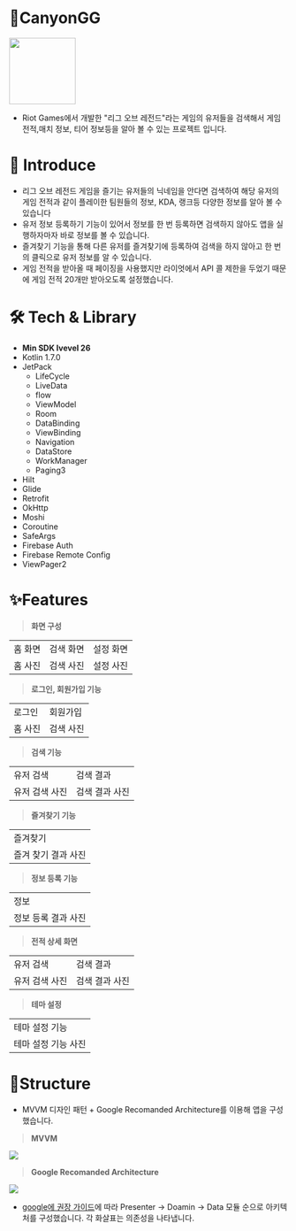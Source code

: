 # 📱CanyonGG

<img src=https://user-images.githubusercontent.com/59912150/231259073-07daa970-eacb-48b8-917c-6a58b689ff17.png width="120" height="120">

+ Riot Games에서 개발한 "리그 오브 레전드"라는 게임의 유저들을 검색해서 게임 전적,매치 정보, 티어 정보등을 알아 볼 수 있는 프로젝트 입니다.

# 🎤 Introduce

+ 리그 오브 레전드 게임을 즐기는 유저들의 닉네임을 안다면 검색하여 해당 유저의 게임 전적과 같이 플레이한 팀원들의 정보, KDA, 랭크등 다양한 정보를 알아 볼 수 있습니다
+ 유저 정보 등록하기 기능이 있어서 정보를 한 번 등록하면 검색하지 않아도 앱을 실행하자마자 바로 정보를 볼 수 있습니다.
+ 즐겨찾기 기능을 통해 다른 유저를 즐겨찾기에 등록하여 검색을 하지 않아고 한 번의 클릭으로 유저 정보를 알 수 있습니다.
+ 게임 전적을 받아올 때 페이징을 사용했지만 라이엇에서 API 콜 제한을 두었기 때문에 게임 전적 20개만 받아오도록 설정했습니다.

# 🛠 Tech & Library

+ **Min SDK lvevel 26**
+ Kotlin 1.7.0
+ JetPack
    + LifeCycle
    + LiveData
    + flow
    + ViewModel
    + Room
    + DataBinding
    + ViewBinding
    + Navigation
    + DataStore
    + WorkManager
    + Paging3
+ Hilt
+ Glide
+ Retrofit
+ OkHttp
+ Moshi
+ Coroutine
+ SafeArgs
+ Firebase Auth
+ Firebase Remote Config
+ ViewPager2

# ✨Features

> **화면 구성**
<table>
<tr>
<td>홈 화면</td>
<td>검색 화면</td>
<td>설정 화면</td>
</tr>
<tr>
<td>홈 사진</td>
<td>검색 사진</td>
<td>설정 사진</td>
</tr>
</table>

> **로그인, 회원가입 기능**
<table>
<tr>
<td>로그인</td>
<td>회원가입</td>
</tr>
<tr>
<td>홈 사진</td>
<td>검색 사진</td>
</tr>
</table>

> **검색 기능**
<table>
<tr>
<td>유저 검색</td>
<td>검색 결과</td>
</tr>
<tr>
<td>유저 검색 사진</td>
<td>검색 결과 사진</td>
</tr>
</table>

> **즐겨찾기 기능**
<table>
<tr>
<td>즐겨찾기</td>
</tr>
<tr>
<td>즐겨 찾기 결과 사진</td>
</tr>
</table>

> **정보 등록 기능**
<table>
<tr>
<td>정보</td>
</tr>
<tr>
<td>정보 등록 결과 사진</td>
</tr>
</table>

> **전적 상세 화면**
<table>
<tr>
<td>유저 검색</td>
<td>검색 결과</td>
</tr>
<tr>
<td>유저 검색 사진</td>
<td>검색 결과 사진</td>
</tr>
</table>

> **테마 설정**
<table>
<tr>
<td>테마 설정 기능</td>
</tr>
<tr>
<td>테마 설정 기능 사진</td>
</tr>
</table>

# 🎨Structure

+ MVVM 디자인 패턴 + Google Recomanded Architecture를 이용해 앱을 구성했습니다.

> **MVVM**

  <img src=https://user-images.githubusercontent.com/59912150/229727957-6ba9efc6-032c-433e-b4df-e1c9dbcc7595.png>

> **Google Recomanded Architecture**

  <img src=https://user-images.githubusercontent.com/59912150/231258327-b9545768-9f07-4777-ae88-29f9192108e6.png>

+ [google에 권장 가이드](https://developer.android.com/jetpack/guide?hl=ko)에 따라 Presenter -> Doamin ->
  Data 모듈 순으로 아키텍처를 구성했습니다. 각 화살표는 의존성을 나타냅니다.
